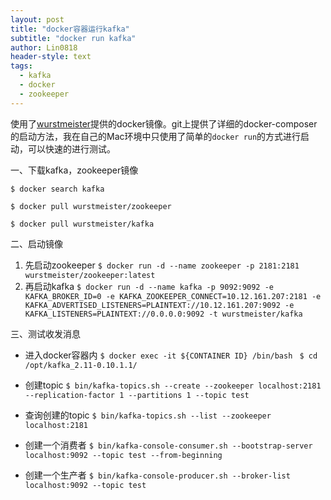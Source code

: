 ```yaml
---
layout: post
title: "docker容器运行kafka"
subtitle: "docker run kafka"
author: Lin0818
header-style: text
tags:
  - kafka
  - docker
  - zookeeper
---
```


使用了[wurstmeister](https://github.com/wurstmeister/kafka-docker)提供的docker镜像。git上提供了详细的docker-composer的启动方法，我在自己的Mac环境中只使用了简单的`docker run`的方式进行启动，可以快速的进行测试。

一、下载kafka，zookeeper镜像

`$ docker search kafka`

`$ docker pull wurstmeister/zookeeper`

`$ docker pull wurstmeister/kafka`

二、启动镜像
1. 先启动zookeeper
`$ docker run -d --name zookeeper -p 2181:2181 wurstmeister/zookeeper:latest`
2. 再启动kafka
`$ docker run -d --name kafka -p 9092:9092 -e KAFKA_BROKER_ID=0 -e KAFKA_ZOOKEEPER_CONNECT=10.12.161.207:2181 -e KAFKA_ADVERTISED_LISTENERS=PLAINTEXT://10.12.161.207:9092 -e KAFKA_LISTENERS=PLAINTEXT://0.0.0.0:9092 -t wurstmeister/kafka`

三、测试收发消息
* 进入docker容器内
`$ docker exec -it ${CONTAINER ID} /bin/bash `
`$ cd /opt/kafka_2.11-0.10.1.1/`

* 创建topic
`$ bin/kafka-topics.sh --create --zookeeper localhost:2181 --replication-factor 1 --partitions 1 --topic test`

* 查询创建的topic
`$ bin/kafka-topics.sh --list --zookeeper localhost:2181`

* 创建一个消费者
`$ bin/kafka-console-consumer.sh --bootstrap-server localhost:9092 --topic test --from-beginning`

* 创建一个生产者
`$ bin/kafka-console-producer.sh --broker-list localhost:9092 --topic test`